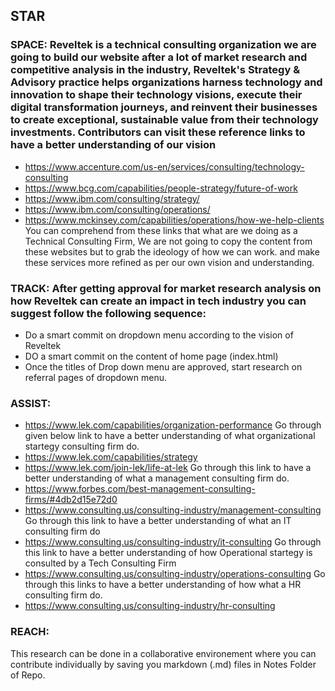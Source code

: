 ## STAR

### SPACE: Reveltek is a technical consulting organization we are going to build our website after a lot of market research and competitive analysis in the industry,  Reveltek's Strategy & Advisory practice helps organizations harness technology and innovation to shape their technology visions, execute their digital transformation journeys, and reinvent their businesses to create exceptional, sustainable value from their technology investments. Contributors can visit these reference links to have a better understanding of our vision
* https://www.accenture.com/us-en/services/consulting/technology-consulting
* https://www.bcg.com/capabilities/people-strategy/future-of-work
* https://www.ibm.com/consulting/strategy/
* https://www.ibm.com/consulting/operations/
* https://www.mckinsey.com/capabilities/operations/how-we-help-clients
You can comprehend from these links that what are we doing as a Technical Consulting Firm, We are not going to copy the content from these websites but to grab the ideology of how we can work. and make these services more refined as per our own vision and understanding.

### TRACK: After getting approval for market research analysis on how Reveltek can create an impact in tech industry you can suggest follow the following sequence:
* Do a smart commit on dropdown menu according to the vision of Reveltek
* DO a smart commit on the content of home page (index.html)
* Once the titles of Drop down menu are approved, start research on referral pages of dropdown menu.

### ASSIST: 
* https://www.lek.com/capabilities/organization-performance
Go through given below link to have a better understanding of what organizational startegy consulting firm do.
* https://www.lek.com/capabilities/strategy
* https://www.lek.com/join-lek/life-at-lek
Go through this link to have a better understanding of what a management consulting firm do.
* https://www.forbes.com/best-management-consulting-firms/#4db2d15e72d0
* https://www.consulting.us/consulting-industry/management-consulting
Go through this link to have a better understanding of what an IT consulting firm do
* https://www.consulting.us/consulting-industry/it-consulting
Go through this link to have a better understanding of how Operational startegy is consulted by a Tech Consulting Firm
* https://www.consulting.us/consulting-industry/operations-consulting
Go through this links to have a better understanding of how what a HR consulting firm do.
* https://www.consulting.us/consulting-industry/hr-consulting

### REACH:
This research can be done in a collaborative environement where you can contribute individually by saving you markdown (.md) files in Notes Folder of Repo.